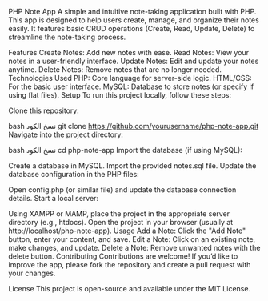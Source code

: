 PHP Note App
A simple and intuitive note-taking application built with PHP. This app is designed to help users create, manage, and organize their notes easily. It features basic CRUD operations (Create, Read, Update, Delete) to streamline the note-taking process.

Features
Create Notes: Add new notes with ease.
Read Notes: View your notes in a user-friendly interface.
Update Notes: Edit and update your notes anytime.
Delete Notes: Remove notes that are no longer needed.
Technologies Used
PHP: Core language for server-side logic.
HTML/CSS: For the basic user interface.
MySQL: Database to store notes (or specify if using flat files).
Setup
To run this project locally, follow these steps:

Clone this repository:

bash
نسخ الكود
git clone https://github.com/yourusername/php-note-app.git
Navigate into the project directory:

bash
نسخ الكود
cd php-note-app
Import the database (if using MySQL):

Create a database in MySQL.
Import the provided notes.sql file.
Update the database configuration in the PHP files:

Open config.php (or similar file) and update the database connection details.
Start a local server:

Using XAMPP or MAMP, place the project in the appropriate server directory (e.g., htdocs).
Open the project in your browser (usually at http://localhost/php-note-app).
Usage
Add a Note: Click the "Add Note" button, enter your content, and save.
Edit a Note: Click on an existing note, make changes, and update.
Delete a Note: Remove unwanted notes with the delete button.
Contributing
Contributions are welcome! If you’d like to improve the app, please fork the repository and create a pull request with your changes.

License
This project is open-source and available under the MIT License.

